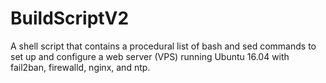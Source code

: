 # BuildScriptV2
A shell script that contains a procedural list of bash and sed commands to set up and configure a web server (VPS) running Ubuntu 16.04 with fail2ban, firewalld, nginx, and ntp.
